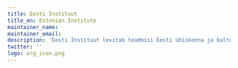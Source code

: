 ```yaml
---
title: Eesti Instituut
title_en: Estonian Institute
maintainer_name:
maintainer_email:
description: 'Eesti Instituut levitab teadmisi Eesti ühiskonna ja kultuuri kohta.'
twitter: ''
logo: org_icon.png
---
```

